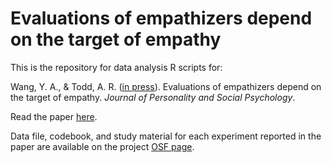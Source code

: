 # Evaluations of empathizers depend on the target of empathy
This is the repository for data analysis R scripts for:

Wang, Y. A., & Todd, A. R. ([in press](https://psycnet.apa.org/record/2020-69773-001)). Evaluations of empathizers depend on the target of empathy. *Journal of Personality and Social Psychology*.

Read the paper [here](https://yilinandrewang.files.wordpress.com/2020/09/wangtodd_inpress_jpsp.pdf).

Data file, codebook, and study material for each experiment reported in the paper are available on the project [OSF page](https://osf.io/s4ab3/).
